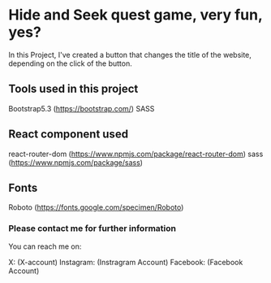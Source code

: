 # Hide and Seek quest game, very fun, yes?

In this Project, I've created a button that changes the title of the website, depending on the click of the button.

## Tools used in this project

Bootstrap5.3 (https://bootstrap.com/)
SASS

## React component used

react-router-dom (https://www.npmjs.com/package/react-router-dom)
sass (https://www.npmjs.com/package/sass)

## Fonts 

Roboto (https://fonts.google.com/specimen/Roboto)

### Please contact me for further information

You can reach me on:

X: (X-account)
Instagram: (Instragram Account)
Facebook: (Facebook Account)